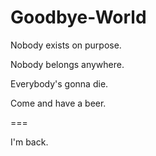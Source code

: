 # Goodbye-World

Nobody exists on purpose.

Nobody belongs anywhere.

Everybody's gonna die.

Come and have a beer.

===

I'm back.
